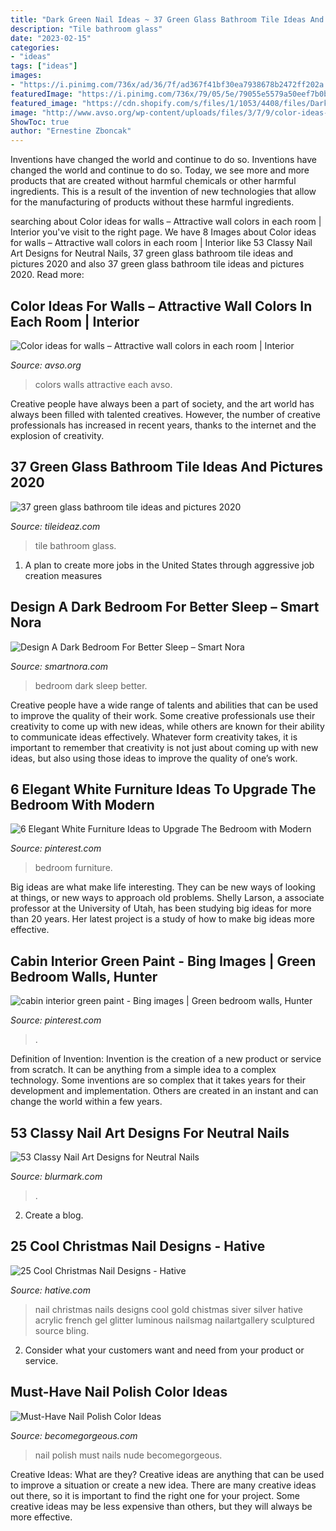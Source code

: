 ```yaml
---
title: "Dark Green Nail Ideas ~ 37 Green Glass Bathroom Tile Ideas And Pictures 2020"
description: "Tile bathroom glass"
date: "2023-02-15"
categories:
- "ideas"
tags: ["ideas"]
images:
- "https://i.pinimg.com/736x/ad/36/7f/ad367f41bf30ea7938678b2472ff202a.jpg"
featuredImage: "https://i.pinimg.com/736x/79/05/5e/79055e5579a50eef7b0bbca662eb2915--cabin-interiors-cabin-ideas.jpg"
featured_image: "https://cdn.shopify.com/s/files/1/1053/4408/files/Dark_Bedroom_Better_Sleep_fd056c08-070d-448e-b3ed-4a23ae5bc9df_480x480.jpg?v=1602208164"
image: "http://www.avso.org/wp-content/uploads/files/3/7/9/color-ideas-for-walls-attractive-wall-colors-in-each-room-22-379.jpg"
ShowToc: true
author: "Ernestine Zboncak"
---
```



Inventions have changed the world and continue to do so.
Inventions have changed the world and continue to do so. Today, we see more and more products that are created without harmful chemicals or other harmful ingredients. This is a result of the invention of new technologies that allow for the manufacturing of products without these harmful ingredients.

	

		
searching about Color ideas for walls – Attractive wall colors in each room | Interior you've visit to the right page. We have 8 Images about Color ideas for walls – Attractive wall colors in each room | Interior like 53 Classy Nail Art Designs for Neutral Nails, 37 green glass bathroom tile ideas and pictures 2020 and also 37 green glass bathroom tile ideas and pictures 2020. Read more:
		
    
## Color Ideas For Walls – Attractive Wall Colors In Each Room | Interior

<img loading=lazy src="http://www.avso.org/wp-content/uploads/files/3/7/9/color-ideas-for-walls-attractive-wall-colors-in-each-room-22-379.jpg" onerror="this.onerror=null;this.src='https://tse4.mm.bing.net/th?id=OIP.VWyDBKIrQ1_JrhZ4UCDN1wHaJ4&amp;pid=15.1';" alt="Color ideas for walls – Attractive wall colors in each room | Interior">

_Source: avso.org_

>colors walls attractive each avso. 

	

Creative people have always been a part of society, and the art world has always been filled with talented creatives. However, the number of creative professionals has increased in recent years, thanks to the internet and the explosion of creativity.

    
## 37 Green Glass Bathroom Tile Ideas And Pictures 2020

<img loading=lazy src="https://www.tileideaz.com/wp-content/uploads/2015/03/green_glass_bathroom_tile_2.jpg" onerror="this.onerror=null;this.src='https://tse3.mm.bing.net/th?id=OIP.UL1sHEmkS333s2un2iFRbwHaJ4&amp;pid=15.1';" alt="37 green glass bathroom tile ideas and pictures 2020">

_Source: tileideaz.com_

>tile bathroom glass. 

	

1. A plan to create more jobs in the United States through aggressive job creation measures 

    
## Design A Dark Bedroom For Better Sleep – Smart Nora

<img loading=lazy src="https://cdn.shopify.com/s/files/1/1053/4408/files/Dark_Bedroom_Better_Sleep_fd056c08-070d-448e-b3ed-4a23ae5bc9df_480x480.jpg?v=1602208164" onerror="this.onerror=null;this.src='https://tse3.mm.bing.net/th?id=OIP.ff5-YIxgmjGoKREWrCa6OQAAAA&amp;pid=15.1';" alt="Design A Dark Bedroom For Better Sleep – Smart Nora">

_Source: smartnora.com_

>bedroom dark sleep better. 

	

Creative people have a wide range of talents and abilities that can be used to improve the quality of their work. Some creative professionals use their creativity to come up with new ideas, while others are known for their ability to communicate ideas effectively. Whatever form creativity takes, it is important to remember that creativity is not just about coming up with new ideas, but also using those ideas to improve the quality of one’s work.

    
## 6 Elegant White Furniture Ideas To Upgrade The Bedroom With Modern

<img loading=lazy src="https://i.pinimg.com/736x/ad/36/7f/ad367f41bf30ea7938678b2472ff202a.jpg" onerror="this.onerror=null;this.src='https://tse1.mm.bing.net/th?id=OIP.gICfl-8fhT5_mKKw8a8DlwHaJ3&amp;pid=15.1';" alt="6 Elegant White Furniture Ideas to Upgrade The Bedroom with Modern">

_Source: pinterest.com_

>bedroom furniture. 

	

Big ideas are what make life interesting. They can be new ways of looking at things, or new ways to approach old problems. Shelly Larson, a associate professor at the University of Utah, has been studying big ideas for more than 20 years. Her latest project is a study of how to make big ideas more effective.

    
## Cabin Interior Green Paint - Bing Images | Green Bedroom Walls, Hunter

<img loading=lazy src="https://i.pinimg.com/736x/79/05/5e/79055e5579a50eef7b0bbca662eb2915--cabin-interiors-cabin-ideas.jpg" onerror="this.onerror=null;this.src='https://tse1.mm.bing.net/th?id=OIP.IB6RZsQ9obyvZ8CZyoFT1gAAAA&amp;pid=15.1';" alt="cabin interior green paint - Bing images | Green bedroom walls, Hunter">

_Source: pinterest.com_

>. 

	

Definition of Invention:
Invention is the creation of a new product or service from scratch. It can be anything from a simple idea to a complex technology. Some inventions are so complex that it takes years for their development and implementation. Others are created in an instant and can change the world within a few years.

    
## 53 Classy Nail Art Designs For Neutral Nails

<img loading=lazy src="https://www.blurmark.com/wp-content/uploads/2017/04/Coffin-Nails-1-1024x1024.jpg" onerror="this.onerror=null;this.src='https://tse4.mm.bing.net/th?id=OIP.pPVIadhhjssx_ywBMvUSZQHaHa&amp;pid=15.1';" alt="53 Classy Nail Art Designs for Neutral Nails">

_Source: blurmark.com_

>. 

	

2. Create a blog.

    
## 25 Cool Christmas Nail Designs - Hative

<img loading=lazy src="http://hative.com/wp-content/uploads/2014/11/christmas-nail-designs/11-cool-christmas-nail-designs.jpg" onerror="this.onerror=null;this.src='https://tse1.mm.bing.net/th?id=OIP.KBlOtUi4yY1dvZbQf5Vj0QHaGp&amp;pid=15.1';" alt="25 Cool Christmas Nail Designs - Hative">

_Source: hative.com_

>nail christmas nails designs cool gold chistmas siver silver hative acrylic french gel glitter luminous nailsmag nailartgallery sculptured source bling. 

	

2. Consider what your customers want and need from your product or service.

    
## Must-Have Nail Polish Color Ideas

<img loading=lazy src="https://static.becomegorgeous.com/img/arts/2011/Jul/30/5028/nude_nails.jpg" onerror="this.onerror=null;this.src='https://tse3.mm.bing.net/th?id=OIP.YoFvCOD66BK0La4EYPk2mgHaJ4&amp;pid=15.1';" alt="Must-Have Nail Polish Color Ideas">

_Source: becomegorgeous.com_

>nail polish must nails nude becomegorgeous. 

	

Creative Ideas: What are they?
Creative ideas are anything that can be used to improve a situation or create a new idea. There are many creative ideas out there, so it is important to find the right one for your project. Some creative ideas may be less expensive than others, but they will always be more effective.

